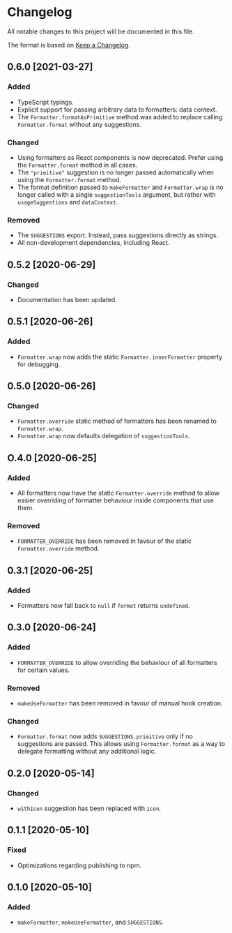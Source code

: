 # Changelog

All notable changes to this project will be documented in this file.

The format is based on [Keep a Changelog](https://keepachangelog.com/en/1.0.0/).

## 0.6.0 [2021-03-27]

### Added

- TypeScript typings.
- Explicit support for passing arbitrary data to formatters: data context.
- The `Formatter.formatAsPrimitive` method was added to replace calling `Formatter.format` without any suggestions.

### Changed

- Using formatters as React components is now deprecated. Prefer using the `Formatter.format` method in all cases.
- The `"primitive"` suggestion is no longer passed automatically when using the `Formatter.format` method.
- The format definition passed to `makeFormatter` and `Formatter.wrap` is no longer called with a single `suggestionTools` argument, but rather with `usageSuggestions` and `dataContext`.

### Removed

- The `SUGGESTIONS` export. Instead, pass suggestions directly as strings.
- All non-development dependencies, including React.

## 0.5.2 [2020-06-29]

### Changed

- Documentation has been updated.

## 0.5.1 [2020-06-26]

### Added

- `Formatter.wrap` now adds the static `Formatter.innerFormatter` property for debugging.

## 0.5.0 [2020-06-26]

### Changed

- `Formatter.override` static method of formatters has been renamed to `Formatter.wrap`.
- `Formatter.wrap` now defaults delegation of `suggestionTools`.

## O.4.0 [2020-06-25]

### Added

- All formatters now have the static `Formatter.override` method to allow easier overriding of formatter behaviour inside components that use them.

### Removed

- `FORMATTER_OVERRIDE` has been removed in favour of the static `Formatter.override` method.

## 0.3.1 [2020-06-25]

### Added

- Formatters now fall back to `null` if `format` returns `undefined`.

## 0.3.0 [2020-06-24]

### Added

- `FORMATTER_OVERRIDE` to allow overriding the behaviour of all formatters for certain values.

### Removed

- `makeUseFormatter` has been removed in favour of manual hook creation.

### Changed

- `Formatter.format` now adds `SUGGESTIONS.primitive` only if no suggestions are passed. This allows using `Formatter.format` as a way to delegate formatting without any additional logic.

## 0.2.0 [2020-05-14]

### Changed

- `withIcon` suggestion has been replaced with `icon`.

## 0.1.1 [2020-05-10]

### Fixed

- Optimizations regarding publishing to npm.

## 0.1.0 [2020-05-10]

### Added

- `makeFormatter`, `makeUseFormatter`, and `SUGGESTIONS`.
